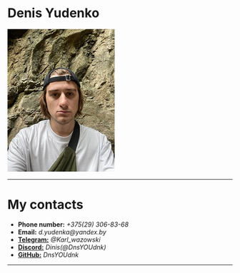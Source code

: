 # Denis Yudenko 
![My foto](images/photo_.jpg)

****
# My contacts
* **Phone number:** _+375(29) 306-83-68_
* **Email:** _d.yudenka@yandex.by_ 
* [**Telegram:**](https://t.me/Karl_wazowski) _@Karl_wazowski_
* [**Discord:**](https://discord.gg) _Dinis(@DnsYOUdnk)_
* [**GitHub:**](https://github.com/DnsYOUdnk) _DnsYOUdnk_

****